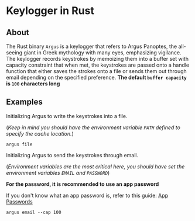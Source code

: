 # Keylogger in Rust

## About
The Rust binary `Argus` is a keylogger that refers to Argus Panoptes, the all-seeing giant in Greek mythology with many eyes, emphasizing vigilance. The keylogger records keystrokes by memoizing them into a buffer set with capacity constraint that when met, the keystrokes are passed onto a handle function that either saves the strokes onto a file or sends them out through email depending on the specified preference. **The default `buffer capacity` is `100` characters long**

## Examples
Initializing Argus to write the keystrokes into a file.

(*Keep in mind you should have the environment variable `PATH` defined to specify the cache location.*)
```console
argus file
```

Initializing Argus to send the keystrokes through email.

(*Environment variables are the most critical here, you should have set the environment variables `EMAIL` and `PASSWORD`*)

**For the password, it is recommended to use an app password**

If you don't know what an app password is, refer to this guide: [App Passwords](https://docs.saleshandy.com/en/articles/8064495-app-password-what-why-and-how-to-set-it-up)
```console
argus email --cap 100
```
